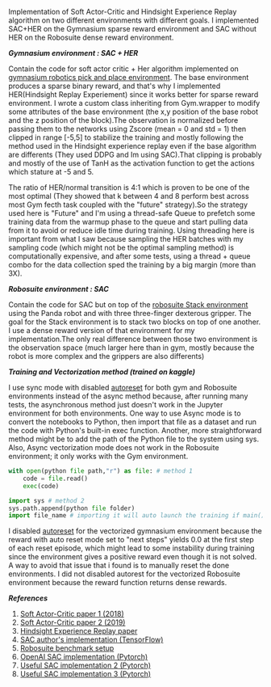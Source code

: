 Implementation of Soft Actor-Critic and Hindsight Experience Replay algorithm on two different environments with different goals. I implemented SAC+HER on the Gymnasium sparse reward environment and SAC without HER on the Robosuite dense reward environment.


***Gymnasium environment : SAC + HER***

Contain the code for soft actor critic + Her algorithm implemented on [gymnasium robotics pick and place environment](https://robotics.farama.org/envs/fetch/pick_and_place). The base environment produces a sparse binary reward, and that's why I implemented HER(Hindsight Replay Experiement) since it works better for sparse reward environment. I wrote a custom class inheriting from Gym.wrapper to modify some attributes of the base environment (the x,y position of the base robot and the z position of the block).The observation is normalized before passing them to the networks using Zscore (mean = 0 and std = 1) then clipped in range [-5,5] to stabilize the training and mostly following the method used in the Hindsight experience replay even if the base algorithm are differents (They used DDPG and Im using SAC).That clipping is probably and mostly of the use of TanH as the activation function to get the actions which stature at -5 and 5.

The ratio of HER/normal transition is 4:1 which is proven to be one of the most optimal (They showed that k between 4 and 8 perform best across most Gym fecth task coupled with the "future" strategy).So the strategy used here is "Future" and I'm using a thread-safe Queue to prefetch some training data from the warmup phase to the queue and start pulling data from it to avoid or reduce idle time during training. Using threading here is important from what I saw because sampling the HER batches with my sampling code (which might not be the optimal sampling method) is computationally expensive, and after some tests, using a thread + queue combo for the data collection sped the training by a big margin (more than 3X).


***Robosuite environment : SAC***

Contain the code for SAC but on top of the [robosuite Stack environment](https://robosuite.ai/docs/modules/environments.html#block-stacking) using the Panda robot and with three three-finger dexterous gripper. The goal for the Stack environment is to stack two blocks on top of one another. I use a dense reward version of that environment for my implementation.The only real difference between those two environment is the observation space (much larger here than in gym, mostly because the robot is more complex and the grippers are also differents)


***Training and Vectorization method (trained on kaggle)***

I use sync mode with disabled [autoreset](https://farama.org/Vector-Autoreset-Mode) for both gym and Robosuite environments instead of the async method because, after running many tests, the asynchronous method just doesn't work in the Jupyter environment for both environments. One way to use Async mode is to convert the notebooks to Python, then import that file as a dataset and run the code with Python's built-in exec function. Another, more straightforward method might be to add the path of the Python file to the system using sys. Also, Async vectorization mode does not work in the Robosuite environment; it only works with the Gym environment.

```python
with open(python file path,"r") as file: # method 1 
    code = file.read()
    exec(code)

import sys # method 2 
sys.path.append(python file folder)
import file_name # importing it will auto launch the training if main().train(True)
 ```

I disabled [autoreset](https://farama.org/Vector-Autoreset-Mode) for the vectorized gymnasium environment because the reward with auto reset mode set to "next steps" yields 0.0 at the first step of each reset episode, which might lead to some instability during training since the environment gives a positive reward even though it is not solved. A way to avoid that issue that i found is to manually reset the done environments. I did not disabled autorest for the vectorized Robosuite environment because the reward function returns dense rewards.


***References***
1. [Soft Actor-Critic paper 1 (2018)](https://arxiv.org/abs/1801.01290)
2. [Soft Actor-Critic paper 2 (2019)](https://arxiv.org/abs/1812.05905)
3. [Hindsight Experience Replay paper](https://arxiv.org/abs/1707.01495)
4. [SAC author's implementation (TensorFlow)](https://github.com/haarnoja/sac)
5. [Robosuite benchmark setup](https://github.com/ARISE-Initiative/robosuite-benchmark)
6. [OpenAI SAC implementation (Pytorch)](https://github.com/openai/spinningup/tree/master/spinup/algos/pytorch/sac)
7. [Useful SAC implementation 2 (Pytorch) ](https://github.com/pranz24/pytorch-soft-actor-critic)
8. [Useful SAC implementation 3 (Pytorch)](https://github.com/denisyarats/pytorch_sac/tree/master)


